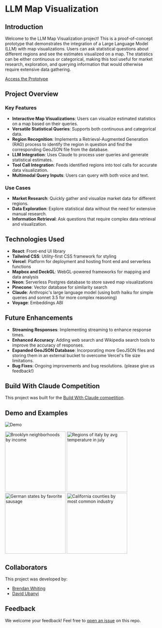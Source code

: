 # LLM Map Visualization

## Introduction

Welcome to the LLM Map Visualization project! This is a proof-of-concept prototype that demonstrates the integration of a Large Language Model (LLM) with map visualizations. Users can ask statistical questions about different regions and see the estimates visualized on a map. The statistics can be either continuous or categorical, making this tool useful for market research, exploration, and querying information that would otherwise require extensive data gathering.

[Access the Prototype](https://llm-map-visualization.vercel.app/)

## Project Overview

### Key Features

- **Interactive Map Visualizations**: Users can visualize estimated statistics on a map based on their queries.
- **Versatile Statistical Queries**: Supports both continuous and categorical data.
- **Region Recognition**: Implements a Retrieval-Augmented Generation (RAG) process to identify the region in question and find the corresponding GeoJSON file from the database.
- **LLM Integration**: Uses Claude to process user queries and generate statistical estimates.
- **Tool Call Integration**: Feeds identified regions into tool calls for accurate data visualization.
- **Multimodal Query Inputs**: Users can query with both voice and text.

### Use Cases

- **Market Research**: Quickly gather and visualize market data for different regions.
- **Data Exploration**: Explore statistical data without the need for extensive manual research.
- **Information Retrieval**: Ask questions that require complex data retrieval and visualization.

## Technologies Used

- **React**: Front-end UI library
- **Tailwind CSS**: Utility-first CSS framework for styling
- **Vercel**: Platform for deployment and hosting front end and serverless functions
- **Mapbox and DeckGL**: WebGL-powered frameworks for mapping and data analysis
- **Neon**: Serverless Postgres database to store saved map visualizations
- **Pinecone**: Vector database for similarity search
- **Claude**: Anthropic's large language model (using both haiku for simple queries and sonnet 3.5 for more complex reasoning)
- **Voyage**: Embeddings ABI


## Future Enhancements

- **Streaming Responses**: Implementing streaming to enhance response times.
- **Enhanced Accuracy**: Adding web search and Wikipedia search tools to improve the accuracy of responses.
- **Expanded GeoJSON Database**: Incorporating more GeoJSON files and storing them in an external bucket to overcome Vercel's file size limitations.
- **Bug Fixes**: Ongoing improvements and bug resolutions. (please give us feedback!)


## Build With Claude Competition

This project was built for the [Build With Claude competition](https://docs.anthropic.com/en/build-with-claude-contest/overview). 

## Demo and Examples
![Demo](https://github.com/bwhiting2356/llm-map-visualization/assets/16016903/4026c285-d822-40bb-8228-d890d64906ad)
<div>
    <img width="200" alt="Brooklyn neighborhoods by income" src="https://github.com/bwhiting2356/llm-map-visualization/assets/16016903/898a9cf9-1c36-433d-8177-a2fa0ae677aa">
    <img width="200" alt="Regions of italy by avg temperature in july" src="https://github.com/bwhiting2356/llm-map-visualization/assets/16016903/2a5a8807-f38a-4113-9bf1-521fe74307cd">
    <img width="200" alt="German states by favorite sausage" src="https://github.com/bwhiting2356/llm-map-visualization/assets/16016903/24bae422-d543-406c-bb0f-a2e9b4b82c0f">
    <img width="200" alt="California counties by most common industry" src="https://github.com/bwhiting2356/llm-map-visualization/assets/16016903/cca57f85-619b-4f37-90d2-09b341782342">
</div>

## Collaborators

This project was developed by:

- [Brendan Whiting](https://github.com/bwhiting2356)
- [David Ubanyi](https://github.com/davidubanyi)

## Feedback

We welcome your feedback! Feel free to [open an issue](https://github.com/bwhiting2356/llm-map-visualization/issues/new) on this repo.

